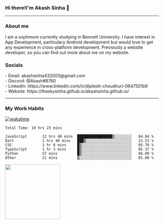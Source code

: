 <h3>Hi there!I'm Akash Sinha 👋</h3>

--- 

<h3>About me</h3>
I am a sophmore currently studying in Bennett University. I have interest in App Development, particulary Android development but would love to get any experience in cross-platform development. Previously a website developer, so you can find out more about me on my website.

<h3>Socials</h3>
 - Email: akashsinha432003@gmail.com<br>
 - Discord: @Akash#8760<br>
 - LinkedIn: https://www.linkedin.com/in/diptesh-choudhuri-0647501b9<br>
 - Website: https://theskysinha.github.io/akashsinha.github.io/<br>

---

<h3>My Work Habits</h3>

[![wakatime](https://wakatime.com/badge/user/938b2951-49cf-4810-9b9e-c17cde3d3343.svg)](https://wakatime.com/@938b2951-49cf-4810-9b9e-c17cde3d3343)

<!--START_SECTION:waka-->

```text
Total Time: 19 hrs 23 mins

JavaScript       12 hrs 48 mins  ████████████████▒░░░░░░░░   64.84 %
Dart             2 hrs 40 mins   ███▒░░░░░░░░░░░░░░░░░░░░░   13.53 %
CSS              1 hr 8 mins     █▒░░░░░░░░░░░░░░░░░░░░░░░   05.76 %
TypeScript       1 hr 3 mins     █▒░░░░░░░░░░░░░░░░░░░░░░░   05.37 %
Python           57 mins         █▒░░░░░░░░░░░░░░░░░░░░░░░   04.89 %
Other            21 mins         ▒░░░░░░░░░░░░░░░░░░░░░░░░   01.80 %
```

<!--END_SECTION:waka-->

<img height="180em" src="https://github-readme-stats.vercel.app/api?username=theskysinha&show_icons=true&hide_border=true&&count_private=true&include_all_commits=true" />
<!---
theskysinha/theskysinha is a ✨ special ✨ repository because its `README.md` (this file) appears on your GitHub profile.
You can click the Preview link to take a look at your changes.
--->
